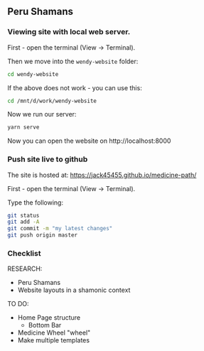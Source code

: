 ## Peru Shamans

### Viewing site with local web server.

First - open the terminal (View -> Terminal).

Then we move into the `wendy-website` folder:

```bash
cd wendy-website
```

If the above does not work - you can use this:

```bash
cd /mnt/d/work/wendy-website
```

Now we run our server:

```bash
yarn serve
```

Now you can open the website on http://localhost:8000

### Push site live to github

The site is hosted at: https://jack45455.github.io/medicine-path/

First - open the terminal (View -> Terminal).

Type the following:

```bash
git status
git add -A
git commit -m "my latest changes"
git push origin master
```


### Checklist

RESEARCH: 
- Peru Shamans
- Website layouts in a shamonic context 

TO DO:
- Home Page structure
  - Bottom Bar 
- Medicine Wheel "wheel"  
- Make multiple templates 